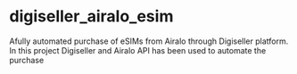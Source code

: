 # digiseller_airalo_esim
Afully automated purchase of eSIMs from Airalo through Digiseller platform. In this project Digiseller and Airalo API has been used to automate the purchase
